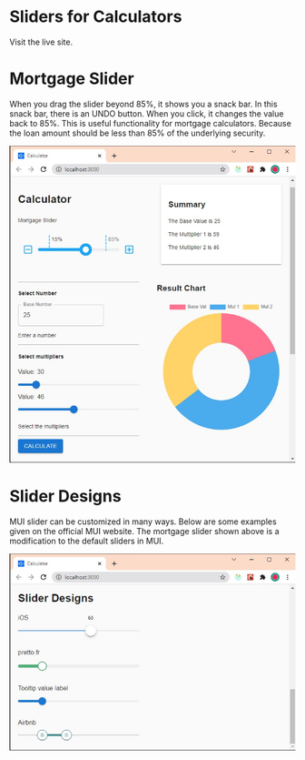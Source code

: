 # Sliders for Calculators

Visit the live site.

# Mortgage Slider

When you drag the slider beyond 85%, it shows you a snack bar. In this snack bar, there is an UNDO button. When you click, it changes the value back to 85%. This is useful functionality for mortgage calculators. Because the loan amount should be less than 85% of the underlying security.

![01-slider-demo](./images/01-slider-demo.jpg)

# Slider Designs

MUI slider can be customized in many ways. Below are some examples given on the official MUI website. The mortgage slider shown above is a modification to the default sliders in MUI.

![02-slider-designs](./images/02-slider-designs.jpg)
